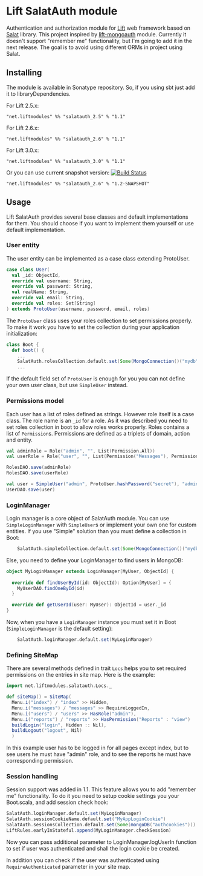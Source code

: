 # Lift SalatAuth module

   Authentication and authorization module for [Lift][Lift] web framework based on [Salat][Salat] library.  This project inspired by [lift-mongoauth][lift-mongoauth] module.  Currently it doesn't support "remember me" functionality, but I'm going to add it in the next release.  The goal is to avoid using different ORMs in project using Salat.

## Installing

  The module is available in Sonatype repository. So, if you using sbt just add it to libraryDependencies.

For Lift 2.5.x:

```
"net.liftmodules" %% "salatauth_2.5" % "1.1"

```
For Lift 2.6.x:

```
"net.liftmodules" %% "salatauth_2.6" % "1.1"

```
For Lift 3.0.x:

```
"net.liftmodules" %% "salatauth_3.0" % "1.1"

```

  Or you can use current snapshot version:
  [![Build Status](https://travis-ci.org/limansky/lift-salatauth.svg?branch=master)](https://travis-ci.org/limansky/lift-salatauth)

```
"net.liftmodules" %% "salatauth_2.6" % "1.2-SNAPSHOT"

```

## Usage

  Lift SalatAuth provides several base classes and default implementations for them. You should choose if you want to implement them yourself or use default implementation.

### User entity

  The user entity can be implemented as a case class extending ProtoUser.

```Scala
case class User(
  val _id: ObjectId,
  override val username: String,
  override val password: String,
  val realName: String,
  override val email: String,
  override val roles: Set[String]
) extends ProtoUser(username, password, email, roles)
```

 The `ProtoUser` class uses your roles collection to set permissions properly.  To make it work you have to set the collection during your application initialization:

```Scala
class Boot {
  def boot() {
    ...
    SalatAuth.rolesCollection.default.set(Some(MongoConnection()("mydb")("roles")))
    ...
```

  If the default field set of `ProtoUser` is enough for you you can not define your own user class, but use `SimpleUser` instead.

### Permissions model

Each user has a list of roles defined as strings.  However role itself is a case class.  The role name is an `_id` for a role.  As it was described you need to set roles collection in boot to allow roles works properly.  Roles contains a list of `Permission`s.  Permissions are defined as a triplets of domain, action and entity.  

```Scala
val adminRole = Role("admin", "", List(Permission.All))
val userRole = Role("user", "", List(Permission("Messages"), Permission("Reports", "view"), Permission("Reports", "print"), Permission("Profile", "view")))

RolesDAO.save(adminRole)
RolesDAO.save(userRole)

val user = SimpleUser("admin", ProtoUser.hashPassword("secret"), "admin@example.com", Set("admin"))
UserDAO.save(user)
```

### LoginManager

  Login manager is a core object of SalatAuth module.  You can use `SimpleLoginManager` with `SimpleUser`s or implement your own one for custom entities.  If you use "Simple" solution than you must define a collection in Boot:

```Scala
    SalatAuth.simpleCollection.default.set(Some(MongoConnection()("mydb")("users")))
```

  Else, you need to define your LoginManager to find users in MongoDB:

```Scala
object MyLoginManager extends LoginManager[MyUser, ObjectId] {
    
  override def findUserById(id: ObjectId): Option[MyUser] = {
    MyUserDAO.findOneById(id)
  }

  override def getUserId(user: MyUser): ObjectId = user._id
}
```

Now, when you have a `LoginManager` instance you must set it in Boot (`SimpleLoginManager` is the default setting):

```Scala
    SalatAuth.loginManager.default.set(MyLoginManager)
```

### Defining SiteMap

  There are several methods defined in trait `Locs` helps you to set required permissions on the entries in site map. Here is the example:
```Scala
import net.liftmodules.salatauth.Locs._

def siteMap() = SiteMap(
  Menu.i("index") / "index" >> Hidden,
  Menu.i("messages") / "messages" >> RequireLoggedIn,
  Menu.i("users") / "users" >> HasRole("admin"),
  Menu.i("reports") / "reports" >> HasPermission("Reports" : "view")
  buildLogin("login", Hidden :: Nil),
  buildLogout("logout", Nil)
  )
```

In this example user has to be logged in for all pages except index, but to see users he must have "admin" role, and to see the reports he must have corresponding permission.

### Session handling

  Session support was added in 1.1.  This feature allows you to add "remember me" functionality.  To do it you need to setup cookie settings you your Boot.scala, and add session check hook:
```Scala
SalatAuth.loginManager.default.set(MyLoginManager)
SalatAuth.sessionCookieName.default.set("MyAppLoginCookie")
SalatAuth.sessionsCollection.default.set(Some(mongoDB("authcookies")))
LiftRules.earlyInStateful.append(MyLoginManager.checkSession)
```

Now you can pass additional parameter to LoginManager.logUserIn function to set if user was authenticated and shall the login cookie be created.

In addition you can check if the user was authenticated using `RequireAuthenticated` parameter in your site map.

[Lift]: http://liftweb.net
[Salat]: https://github.com/novus/salat
[lift-mongoauth]: https://github.com/eltimn/lift-mongoauth
